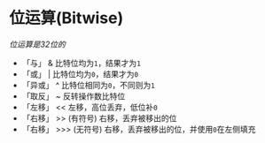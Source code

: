 # 位运算(Bitwise)
*位运算是32位的*
- 「与」 &
比特位均为`1`，结果才为`1`
- 「或」 |
比特位均为`0`，结果才为`0`
- 「异或」 ^
比特位相同为`0`，不同则为`1`
- 「取反」 ~
反转操作数比特位
- 「左移」 <<
左移，高位丢弃，低位补`0`
- 「右移」 >> (有符号)
右移，丢弃被移出的位
- 「右移」 >>> (无符号)
右移，丢弃被移出的位，并使用`0`在左侧填充